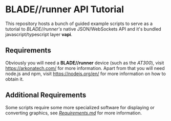 # BLADE//runner API Tutorial
This repository hosts a bunch of guided example scripts to serve as a tutorial to *BLADE//runner's* native JSON/WebSockets API and it's bundled javascript/typescript layer **vapi**.

## Requirements 
Obviously you will need a **BLADE//runner** device (such as the *AT300*), visit https://arkonatech.com/ for more information.
Apart from that you will need node.js and npm, visit https://nodejs.org/en/ for more information on how to obtain it.

## Additional Requirements
Some scripts require some more specialized software for displaying or converting graphics, see [*Requirements.md*](requirements.md) for more information.

